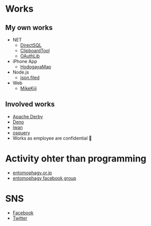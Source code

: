# Works
## My own works
* NET
  * [DirectSQL](https://github.com/DirectSQL/DirectSQL)
  * [ClipboardTool](https://github.com/7k8m/ClipboardTool)
  * [OAuthLib](https://archive.codeplex.com/?p=oauthlib)
* iPhone App
  * [HodogayaMap](https://www.facebook.com/hodomap/)
* Node.js
  * [json.filed](https://github.com/7k8m/json.filed)
* Web
  * [MikeKiji](https://github.com/7k8m/mikekiji)


## Involved works
* [Apache Derby](http://db.apache.org/derby/)
* [Deno](https://github.com/denoland/deno)
* [lwan](https://github.com/lpereira/lwan)
* [osquery](https://github.com/osquery/osquery)
* Works as employee are confidential 🙊

# Activity ohter than programming
* [entomophagy.or.jp](https://www.entomophagy.or.jp/)
* [entomophagy facebook group](https://www.facebook.com/groups/entomophagy)

# SNS
* [Facebook](https://www.facebook.com/Tomohito.Nakayama)
* [Twitter](https://twitter.com/7k8m)
